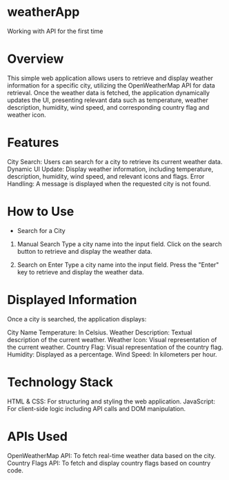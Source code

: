 # weatherApp
 Working with API for the first time

# Overview
This simple web application allows users to retrieve and display weather information for a specific city, utilizing the OpenWeatherMap API for data retrieval. Once the weather data is fetched, the application dynamically updates the UI, presenting relevant data such as temperature, weather description, humidity, wind speed, and corresponding country flag and weather icon.

# Features
City Search: Users can search for a city to retrieve its current weather data.
Dynamic UI Update: Display weather information, including temperature, description, humidity, wind speed, and relevant icons and flags.
Error Handling: A message is displayed when the requested city is not found.

# How to Use
- Search for a City
1. Manual Search
Type a city name into the input field.
Click on the search button to retrieve and display the weather data.

2. Search on Enter
Type a city name into the input field.
Press the "Enter" key to retrieve and display the weather data.

# Displayed Information
Once a city is searched, the application displays:

City Name
Temperature: In Celsius.
Weather Description: Textual description of the current weather.
Weather Icon: Visual representation of the current weather.
Country Flag: Visual representation of the country flag.
Humidity: Displayed as a percentage.
Wind Speed: In kilometers per hour.

# Technology Stack
HTML & CSS: For structuring and styling the web application.
JavaScript: For client-side logic including API calls and DOM manipulation.

# APIs Used
OpenWeatherMap API: To fetch real-time weather data based on the city.
Country Flags API: To fetch and display country flags based on country code.
